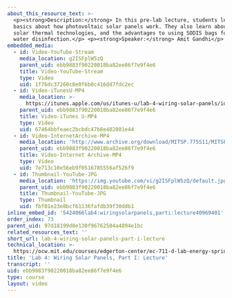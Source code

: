 ```yaml
---
about_this_resource_text: >-
  <p><strong>Description:</strong> In this pre-lab lecture, students learn the
  basics about how photovoltaic solar panels work. They also learn about various
  solar thermal technologies, and the advantages to using SODIS bags for solar
  water disinfection.</p> <p><strong>Speaker:</strong> Amit Gandhi</p>
embedded_media:
  - id: Video-YouTube-Stream
    media_location: g2ISFplW5zQ
    parent_uid: ebb9883f90220018ba82ee86f7e9f4e6
    title: Video-YouTube-Stream
    type: Video
    uid: 1f76dc37260c8e0f6b0c416dd7fdc2ec
  - id: Video-iTunesU-MP4
    media_location: >-
      https://itunes.apple.com/us/itunes-u/lab-4-wiring-solar-panels/id591211144?i=136606448
    parent_uid: ebb9883f90220018ba82ee86f7e9f4e6
    title: Video-iTunes U-MP4
    type: Video
    uid: 67464bbfeaec2bcbdc47b8e402801e44
  - id: Video-InternetArchive-MP4
    media_location: 'http://www.archive.org/download/MITSP.775S11/MITSP_775S11lab04-1_300k.mp4'
    parent_uid: ebb9883f90220018ba82ee86f7e9f4e6
    title: Video-Internet Archive-MP4
    type: Video
    uid: 7e713c10e56eb9f0516785556af526f9
  - id: Thumbnail-YouTube-JPG
    media_location: 'https://img.youtube.com/vi/g2ISFplW5zQ/default.jpg'
    parent_uid: ebb9883f90220018ba82ee86f7e9f4e6
    title: Thumbnail-YouTube-JPG
    type: Thumbnail
    uid: fbf01e23e8bcf61136fafdb39f30ddb1
inline_embed_id: '5424066lab4:wiringsolarpanels,parti:lecture40969401'
order_index: 73
parent_uid: 97d18199d8e130f96762504a4894e1bc
related_resources_text: ''
short_url: lab-4-wiring-solar-panels-part-i-lecture
technical_location: >-
  https://ocw.mit.edu/courses/edgerton-center/ec-711-d-lab-energy-spring-2011/solar/lab-4-wiring-solar-panels-part-i-lecture
title: 'Lab 4: Wiring Solar Panels, Part I: Lecture'
transcript: ''
uid: ebb9883f90220018ba82ee86f7e9f4e6
type: course
layout: video
---
```

